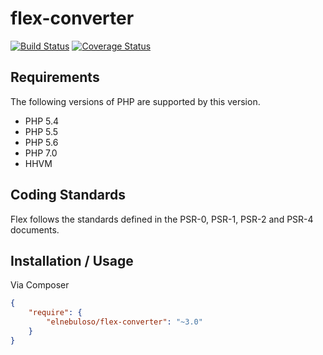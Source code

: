 # flex-converter

[![Build Status](https://travis-ci.org/elnebuloso/flex-converter.svg?branch=master)](https://travis-ci.org/elnebuloso/flex-converter)
[![Coverage Status](https://coveralls.io/repos/github/elnebuloso/flex-converter/badge.svg?branch=master)](https://coveralls.io/github/elnebuloso/flex-converter?branch=master)

## Requirements

The following versions of PHP are supported by this version.

* PHP 5.4
* PHP 5.5
* PHP 5.6
* PHP 7.0
* HHVM

## Coding Standards

Flex follows the standards defined in the PSR-0, PSR-1, PSR-2 and PSR-4 documents.

## Installation / Usage

Via Composer

``` json
{
    "require": {
        "elnebuloso/flex-converter": "~3.0"
    }
}
```
